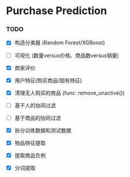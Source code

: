# Purchase Prediction


### TODO

- [x] 构造分类器 (Random Forest/XGBoost)

- [ ] 可视化 (数量versus价格、商品数versus销量)

- [x] 商家评价

- [x] 用户特征(购买商品/固有特征)

- [x] 清理无人购买的商品 (func: remove_unactive())

- [ ] 基于人的协同过滤

- [ ] 基于商品的协同过滤

- [x] 拆分训练数据和测试数据

- [x] 物品特征提取

- [x] 提取商品负例

- [x] 分词提取